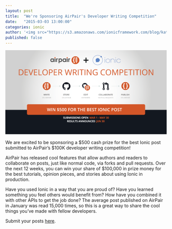 ```yaml
---
layout: post
title:  "We're Sponsoring AirPair's Developer Writing Competition"
date:   "2015-03-03 13:00:00"
categories: ionic
author: '<img src="https://s3.amazonaws.com/ionicframework.com/blog/katie-md.jpg" class="author-icon">Katie'
published: false
---
```


<img src="/img/blog/airpair-competition.png" style="min-width:100%"/>

We are excited to be sponsoring a $500 cash prize for the best Ionic post submitted to AirPair’s $100K developer writing competition!

<!-- more -->

AirPair has released cool features that allow authors and readers to collaborate on posts, just like normal code, via forks and pull requests. Over the next 12 weeks, you can win your share of $100,000 in prize money for the best tutorials, opinion pieces, and stories about using Ionic in production.

Have you used Ionic in a way that you are proud of? Have you learned something you feel others would benefit from? How have you combined it with other APIs to get the job done? The average post published on AirPair in January was read 15,000 times, so this is a great way to share the cool things you’ve made with fellow developers.

Submit your posts [here](https://www.airpair.com/100k-writing-competition).
